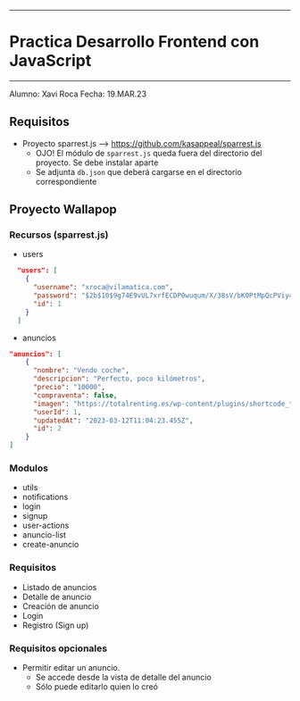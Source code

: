 **********************************************
# Practica Desarrollo Frontend con JavaScript
**********************************************
Alumno: Xavi Roca
Fecha: 19.MAR.23

## Requisitos

* Proyecto sparrest.js --> https://github.com/kasappeal/sparrest.js
  * OJO! El módulo de `sparrest.js` queda fuera del directorio del proyecto. Se debe instalar aparte
  * Se adjunta `db.json` que deberá cargarse en el directorio correspondiente

## Proyecto Wallapop

### Recursos (sparrest.js)

* users

```json
  "users": [
    {
      "username": "xroca@vilamatica.com",
      "password": "$2b$10$9g74E9vUL7xrfECDP0wuqum/X/38sV/bK0PtMpQcPViy4lkmFFq/a",
      "id": 1
    }
  ]
```

* anuncios

```json
"anuncios": [
    {
      "nombre": "Vendo coche",
      "descripcion": "Perfecto, poco kilómetros",
      "precio": "10000",
      "compraventa": false,
      "imagen": "https://totalrenting.es/wp-content/plugins/shortcode_totalRenting/assets/img/coche-CTA.png",
      "userId": 1,
      "updatedAt": "2023-03-12T11:04:23.455Z",
      "id": 2
    }
]
```

### Modulos

* utils
* notifications
* login
* signup
* user-actions
* anuncio-list
* create-anuncio

### Requisitos 

* Listado de anuncios
* Detalle de anuncio
* Creación de anuncio
* Login
* Registro (Sign up)

### Requisitos opcionales

* Permitir editar un anuncio. 
  * Se accede desde la vista de detalle del anuncio
  * Sólo puede editarlo quien lo creó